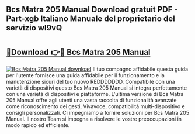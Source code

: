## Bcs Matra 205 Manual Download gratuit PDF - Part-xgb Italiano Manuale del proprietario del servizio wl9vQ

# <h2><a href="http://dfb51y0.blite.top/?on=Bcs+Matra+205+Manual">🔗Download 👉🔴 Bcs Matra 205 Manual</a></h2>

[![Bcs Matra 205 Manual download](https://i.imgur.com/lujVjoI.png)](http://dfb51y0.blite.top/?on=Bcs+Matra+205+Manual)
Il tuo compagno affidabile questa guida per l'utente fornisce una guida affidabile per il funzionamento e la manutenzione sicuri del tuo nuovo REDDDDDDD. Compatibile con una varietà di dispositivi questo Bcs Matra 205 Manual si integra perfettamente con una varietà di dispositivi e piattaforme. L'ultima versione di Bcs Matra 205 Manual offre agli utenti una vasta raccolta di funzionalità avanzate come riconoscimento dei gesti, Vivavoce, compatibilità multi-dispositivo e consigli personalizzati. Ci impegniamo a fornire soluzioni per Bcs Matra 205 Manual. Il nostro Team si impegna a risolvere le vostre preoccupazioni in modo rapido ed efficiente.
